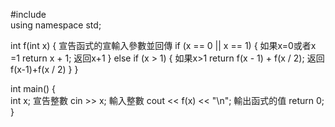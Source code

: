 #include <iostream>   
using namespace std;

int f(int x) {
宣告函式的宣輸入參數並回傳
    if (x == 0 || x == 1) {
如果x=0或者x =1
        return x + 1;
返回x+1
    }
    else if (x > 1) {
如果x>1
        return f(x - 1) + f(x / 2);
返回f(x-1)+f(x / 2)
    }
}

int main() {  
    int x;
宣告整數
    cin >> x;
輸入整數
    cout << f(x) << "\n";
輸出函式的值
    return 0;
}
